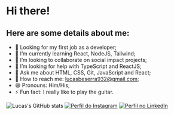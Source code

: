 # Hi there!

## Here are some details about me:


- 👋 Looking for my first job as a developer;
- 🌱 I’m currently learning React, NodeJS, Tailwind;
- 👯 I’m looking to collaborate on social impact projects;
- 🤔 I’m looking for help with TypeScript and ReactJS;
- 💬 Ask me about HTML, CSS, Git, JavaScript and React;
- 🔎 How to reach me: lucasbeserra932@gmail.com;
- 😄 Pronouns: Him/His;
- ⚡ Fun fact: I really like to play the guitar.

![Lucas's GitHub stats](https://github-readme-stats.vercel.app/api?username=Lucas-beserra&theme=blue-green&show_icons=true)
[![Perfil do Instagram](https://img.shields.io/badge/-Instagram-blue)](https://instagram.com/lucas_beserra88)
[![Perfil no LinkedIn](https://img.shields.io/badge/-LinkedIn-success)](https://www.linkedin.com/in/lucas-beserra-601621176)
